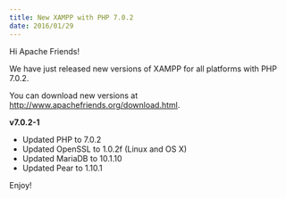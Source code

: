 ```yaml
---
title: New XAMPP with PHP 7.0.2
date: 2016/01/29
---
```


Hi Apache Friends!

We have just released new versions of XAMPP for all platforms with PHP 7.0.2.

You can download new versions at <a href="http://www.apachefriends.org/download.html">http://www.apachefriends.org/download.html</a>.

<b>v7.0.2-1</b>

- Updated PHP to 7.0.2
- Updated OpenSSL to 1.0.2f (Linux and OS X)
- Updated MariaDB to 10.1.10
- Updated Pear to 1.10.1

Enjoy!
